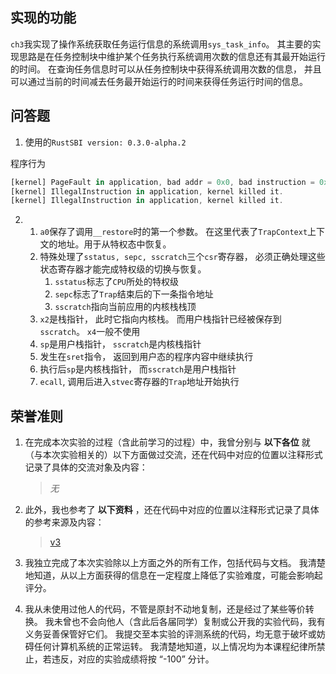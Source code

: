 ## 实现的功能

`ch3`我实现了操作系统获取任务运行信息的系统调用`sys_task_info`。 其主要的实现思路是在任务控制块中维护某个任务执行系统调用次数的信息还有其最开始运行的时间。 在查询任务信息时可以从任务控制块中获得系统调用次数的信息， 并且可以通过当前的时间减去任务最开始运行的时间来获得任务运行时间的信息。

## 问答题

1. 使用的`RustSBI version: 0.3.0-alpha.2`

程序行为

```rust
[kernel] PageFault in application, bad addr = 0x0, bad instruction = 0x80400414, kernel killed it.
[kernel] IllegalInstruction in application, kernel killed it.
[kernel] IllegalInstruction in application, kernel killed it.
```



2.
    1. `a0`保存了调用`__restore`时的第一个参数。 在这里代表了`TrapContext`上下文的地址。用于从特权态中恢复。
    2. 特殊处理了`sstatus, sepc, sscratch`三个`csr`寄存器， 必须正确处理这些状态寄存器才能完成特权级的切换与恢复。
        1. `sstatus`标志了`CPU`所处的特权级
        2. `sepc`标志了`Trap`结束后的下一条指令地址
        3. `sscratch`指向当前应用的内核栈栈顶
    3. `x2`是栈指针， 此时它指向内核栈。 而用户栈指针已经被保存到`sscratch`。 `x4`一般不使用
    4. `sp`是用户栈指针， `sscratch`是内核栈指针
    5. 发生在`sret`指令， 返回到用户态的程序内容中继续执行
    6. 执行后`sp`是内核栈指针， 而`sscratch`是用户栈指针
    7. `ecall`, 调用后进入`stvec`寄存器的`Trap`地址开始执行

## 荣誉准则

1. 在完成本次实验的过程（含此前学习的过程）中，我曾分别与 **以下各位** 就（与本次实验相关的）以下方面做过交流，还在代码中对应的位置以注释形式记录了具体的交流对象及内容：

   > *无*

2. 此外，我也参考了 **以下资料** ，还在代码中对应的位置以注释形式记录了具体的参考来源及内容：

   > [v3](https://rcore-os.cn/rCore-Tutorial-Book-v3)

3. 我独立完成了本次实验除以上方面之外的所有工作，包括代码与文档。 我清楚地知道，从以上方面获得的信息在一定程度上降低了实验难度，可能会影响起评分。

4. 我从未使用过他人的代码，不管是原封不动地复制，还是经过了某些等价转换。 我未曾也不会向他人（含此后各届同学）复制或公开我的实验代码，我有义务妥善保管好它们。 我提交至本实验的评测系统的代码，均无意于破坏或妨碍任何计算机系统的正常运转。 我清楚地知道，以上情况均为本课程纪律所禁止，若违反，对应的实验成绩将按 “-100” 分计。